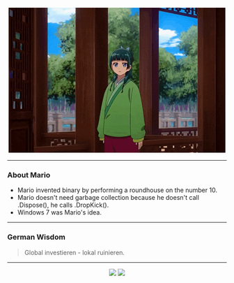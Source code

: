 <p align="center">
  <img src="assets/maomao.gif" />
</p>

---

### About Mario
- Mario invented binary by performing a roundhouse on the number 10.
- Mario doesn't need garbage collection because he doesn't call .Dispose(), he calls .DropKick().
- Windows 7 was Mario's idea.

---

### German Wisdom
> Global investieren - lokal ruinieren.

---

<p align="center">
  <a>
    <img height="180em" src="https://github-readme-stats-eight-theta.vercel.app/api?username=Torfkopp&show_icons=true&theme=dark&include_all_commits=true&count_private=true"/>
  </a>
  <a href="https://github.com/Torfkopp?tab=repositories">
    <img height="180em" src="https://github-readme-stats-eight-theta.vercel.app/api/top-langs/?username=torfkopp&layout=compact&theme=dark&langs_count=8&hide=java"/>
  </a>
</p>
